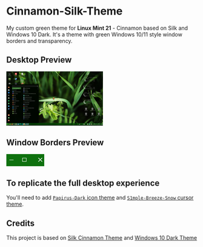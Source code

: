 # Cinnamon-Silk-Theme
My custom green theme for **Linux Mint 21** - Cinnamon based on Silk and Windows 10 Dark.
It's a theme with green Windows 10/11 style window borders and transparency.
## Desktop Preview
![Desktop Preview](/cinnamon/thumbnail.png?raw=true "Desktop Preview")
## Window Borders Preview
![Window Borders Preview](/metacity-1/thumbnail.png?raw=true "Window Borders Preview")
## To replicate the full desktop experience
You'll need to add [`Papirus-Dark` icon theme](https://github.com/PapirusDevelopmentTeam/papirus-icon-theme) and [`S1mple-Breeze-Snow` cursor theme](https://www.cinnamon-look.org/p/1405210).
## Credits
This project is based on [Silk Cinnamon Theme](https://cinnamon-spices.linuxmint.com/themes/view/Silk) and [Windows 10 Dark Theme](https://github.com/B00merang-Project/Windows-10-Dark)
